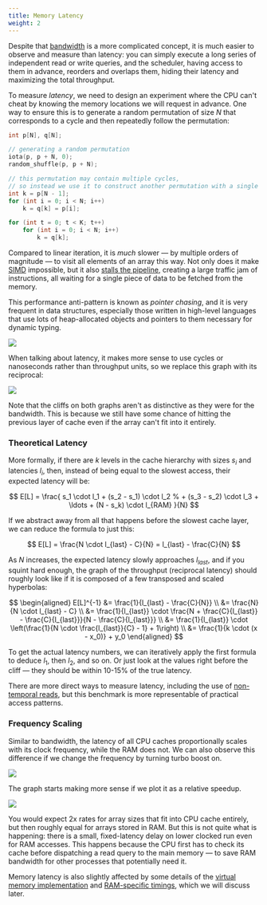 ```yaml
---
title: Memory Latency
weight: 2
---
```


Despite that [bandwidth](../bandwidth) is a more complicated concept, it is much easier to observe and measure than latency: you can simply execute a long series of independent read or write queries, and the scheduler, having access to them in advance, reorders and overlaps them, hiding their latency and maximizing the total throughput.

To measure *latency*, we need to design an experiment where the CPU can't cheat by knowing the memory locations we will request in advance. One way to ensure this is to generate a random permutation of size $N$ that corresponds to a cycle and then repeatedly follow the permutation:

```cpp
int p[N], q[N];

// generating a random permutation
iota(p, p + N, 0);
random_shuffle(p, p + N);

// this permutation may contain multiple cycles,
// so instead we use it to construct another permutation with a single cycle
int k = p[N - 1];
for (int i = 0; i < N; i++)
    k = q[k] = p[i];

for (int t = 0; t < K; t++)
    for (int i = 0; i < N; i++)
        k = q[k];
```

Compared to linear iteration, it is *much* slower — by multiple orders of magnitude — to visit all elements of an array this way. Not only does it make [SIMD](/hpc/simd) impossible, but it also [stalls the pipeline](/hpc/pipelining), creating a large traffic jam of instructions, all waiting for a single piece of data to be fetched from the memory.

This performance anti-pattern is known as *pointer chasing*, and it is very frequent in data structures, especially those written in high-level languages that use lots of heap-allocated objects and pointers to them necessary for dynamic typing.

![](../img/latency-throughput.svg)

When talking about latency, it makes more sense to use cycles or nanoseconds rather than throughput units, so we replace this graph with its reciprocal:

![](../img/permutation-latency.svg)

Note that the cliffs on both graphs aren't as distinctive as they were for the bandwidth. This is because we still have some chance of hitting the previous layer of cache even if the array can't fit into it entirely.

### Theoretical Latency

More formally, if there are $k$ levels in the cache hierarchy with sizes $s_i$ and latencies $l_i$, then, instead of being equal to the slowest access, their expected latency will be:

$$
E[L] = \frac{
      s_1 \cdot l_1
    + (s_2 - s_1) \cdot l_2
%    + (s_3 - s_2) \cdot l_3
    + \ldots
    + (N - s_k) \cdot l_{RAM}
    }{N}
$$

If we abstract away from all that happens before the slowest cache layer, we can reduce the formula to just this:

$$
E[L] = \frac{N \cdot l_{last} - C}{N} = l_{last} - \frac{C}{N}
$$

As $N$ increases, the expected latency slowly approaches $l_{last}$, and if you squint hard enough, the graph of the throughput (reciprocal latency) should roughly look like if it is composed of a few transposed and scaled hyperbolas:

$$
\begin{aligned}
E[L]^{-1} &= \frac{1}{l_{last} - \frac{C}{N}}
\\        &= \frac{N}{N \cdot l_{last} - C}
\\        &= \frac{1}{l_{last}} \cdot \frac{N + \frac{C}{l_{last}} - \frac{C}{l_{last}}}{N - \frac{C}{l_{last}}}
\\        &= \frac{1}{l_{last}} \cdot \left(\frac{1}{N \cdot \frac{l_{last}}{C} - 1} + 1\right)
\\        &= \frac{1}{k \cdot (x - x_0)} + y_0
\end{aligned}
$$

To get the actual latency numbers, we can iteratively apply the first formula to deduce $l_1$, then $l_2$, and so on. Or just look at the values right before the cliff — they should be within 10-15% of the true latency.

There are more direct ways to measure latency, including the use of [non-temporal reads](../bandwidth), but this benchmark is more representable of practical access patterns.

<!--

E[L] \approx \frac{s_{k} \cdot l_{k} + (N - s_k) \cdot l_{k+1}}{N}
= l_{k+1} - \frac{s_k \cdot (l_{k+1} - l_k)}{N} 

-->

### Frequency Scaling

Similar to bandwidth, the latency of all CPU caches proportionally scales with its clock frequency, while the RAM does not. We can also observe this difference if we change the frequency by turning turbo boost on.

![](../img/permutation-boost.svg)

The graph starts making more sense if we plot it as a relative speedup.

![](../img/permutation-boost-speedup.svg)

You would expect 2x rates for array sizes that fit into CPU cache entirely, but then roughly equal for arrays stored in RAM. But this is not quite what is happening: there is a small, fixed-latency delay on lower clocked run even for RAM accesses. This happens because the CPU first has to check its cache before dispatching a read query to the main memory — to save RAM bandwidth for other processes that potentially need it.

Memory latency is also slightly affected by some details of the [virtual memory implementation](../paging) and [RAM-specific timings](../mlp), which we will discuss later.
